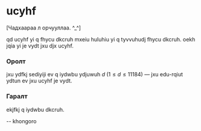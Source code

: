 ucyhf
=====
[Чадхаараа л орчууллаа. ^_^]

qd ucyhf yi q fhycu dkcruh mxeiu huluhiu yi q tyvvuhudj fhycu dkcruh. oekh jqia yi je vydt jxu djx ucyhf.


### Оролт
jxu ydfkj sediyiji ev q iydwbu ydjuwuh $d$ ($1 ≤ d ≤ 11184$) — jxu edu-rqiut ydtun ev jxu ucyhf je vydt.


### Гаралт
ekjfkj q iydwbu dkcruh.

-- khongoro
